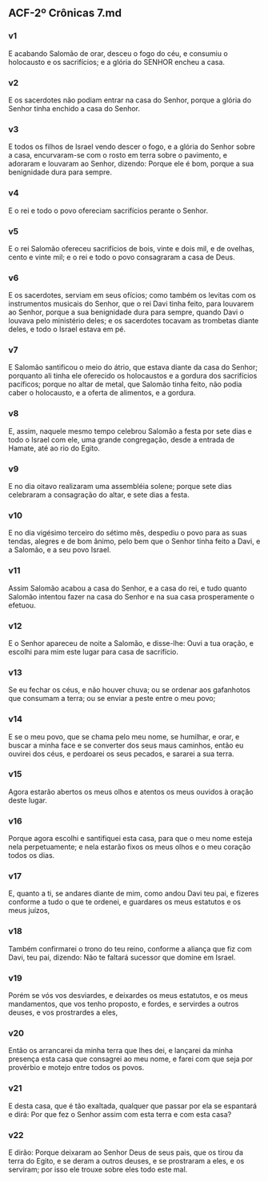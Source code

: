 ## ACF-2º Crônicas 7.md
### v1
 E acabando Salomão de orar, desceu o fogo do céu, e consumiu o holocausto e os sacrifícios; e a glória do SENHOR encheu a casa.
### v2
 E os sacerdotes não podiam entrar na casa do Senhor, porque a glória do Senhor tinha enchido a casa do Senhor.
### v3
 E todos os filhos de Israel vendo descer o fogo, e a glória do Senhor sobre a casa, encurvaram-se com o rosto em terra sobre o pavimento, e adoraram e louvaram ao Senhor, dizendo: Porque ele é bom, porque a sua benignidade dura para sempre.
### v4
 E o rei e todo o povo ofereciam sacrifícios perante o Senhor.
### v5
 E o rei Salomão ofereceu sacrifícios de bois, vinte e dois mil, e de ovelhas, cento e vinte mil; e o rei e todo o povo consagraram a casa de Deus.
### v6
 E os sacerdotes, serviam em seus ofícios; como também os levitas com os instrumentos musicais do Senhor, que o rei Davi tinha feito, para louvarem ao Senhor, porque a sua benignidade dura para sempre, quando Davi o louvava pelo ministério deles; e os sacerdotes tocavam as trombetas diante deles, e todo o Israel estava em pé.
### v7
 E Salomão santificou o meio do átrio, que estava diante da casa do Senhor; porquanto ali tinha ele oferecido os holocaustos e a gordura dos sacrifícios pacíficos; porque no altar de metal, que Salomão tinha feito, não podia caber o holocausto, e a oferta de alimentos, e a gordura.
### v8
 E, assim, naquele mesmo tempo celebrou Salomão a festa por sete dias e todo o Israel com ele, uma grande congregação, desde a entrada de Hamate, até ao rio do Egito.
### v9
 E no dia oitavo realizaram uma assembléia solene; porque sete dias celebraram a consagração do altar, e sete dias a festa.
### v10
 E no dia vigésimo terceiro do sétimo mês, despediu o povo para as suas tendas, alegres e de bom ânimo, pelo bem que o Senhor tinha feito a Davi, e a Salomão, e a seu povo Israel.
### v11
 Assim Salomão acabou a casa do Senhor, e a casa do rei, e tudo quanto Salomão intentou fazer na casa do Senhor e na sua casa prosperamente o efetuou.
### v12
 E o Senhor apareceu de noite a Salomão, e disse-lhe: Ouvi a tua oração, e escolhi para mim este lugar para casa de sacrifício.
### v13
 Se eu fechar os céus, e não houver chuva; ou se ordenar aos gafanhotos que consumam a terra; ou se enviar a peste entre o meu povo;
### v14
 E se o meu povo, que se chama pelo meu nome, se humilhar, e orar, e buscar a minha face e se converter dos seus maus caminhos, então eu ouvirei dos céus, e perdoarei os seus pecados, e sararei a sua terra.
### v15
 Agora estarão abertos os meus olhos e atentos os meus ouvidos à oração deste lugar.
### v16
 Porque agora escolhi e santifiquei esta casa, para que o meu nome esteja nela perpetuamente; e nela estarão fixos os meus olhos e o meu coração todos os dias.
### v17
 E, quanto a ti, se andares diante de mim, como andou Davi teu pai, e fizeres conforme a tudo o que te ordenei, e guardares os meus estatutos e os meus juízos,
### v18
 Também confirmarei o trono do teu reino, conforme a aliança que fiz com Davi, teu pai, dizendo: Não te faltará sucessor que domine em Israel.
### v19
 Porém se vós vos desviardes, e deixardes os meus estatutos, e os meus mandamentos, que vos tenho proposto, e fordes, e servirdes a outros deuses, e vos prostrardes a eles,
### v20
 Então os arrancarei da minha terra que lhes dei, e lançarei da minha presença esta casa que consagrei ao meu nome, e farei com que seja por provérbio e motejo entre todos os povos.
### v21
 E desta casa, que é tão exaltada, qualquer que passar por ela se espantará e dirá: Por que fez o Senhor assim com esta terra e com esta casa?
### v22
 E dirão: Porque deixaram ao Senhor Deus de seus pais, que os tirou da terra do Egito, e se deram a outros deuses, e se prostraram a eles, e os serviram; por isso ele trouxe sobre eles todo este mal.
